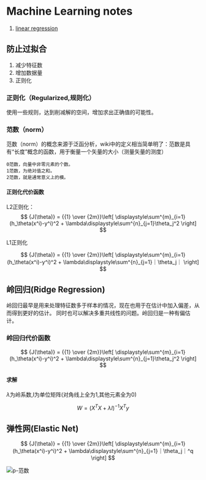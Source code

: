 # Machine Learning notes


1. [linear regression](./linear_regression/README.md)

## 防止过拟合

1. 减少特征数
2. 增加数据量
3. 正则化

### 正则化（Regularized,规则化）

使用一些规则，达到削减解的空间，增加求出正确值的可能性。
### 范数（norm）

范数（norm）的概念来源于泛函分析，wiki中的定义相当简单明了：范数是具有“长度”概念的函数，用于衡量一个矢量的大小（测量矢量的测度）

    0范数，向量中非零元素的个数。
    1范数，为绝对值之和。
    2范数，就是通常意义上的模。
#### 正则化代价函数

L2正则化：
$$
{J(\theta)} = {{1} \over {2m}}\left[ \displaystyle\sum^{m}_{i=1}(h_\theta(x^i)-y^i)^2 + \lambda\displaystyle\sum^{n}_{j=1}\theta_j^2 \right]
$$

L1正则化

$$
{J(\theta)} = {{1} \over {2m}}\left[ \displaystyle\sum^{m}_{i=1}(h_\theta(x^i)-y^i)^2 + \lambda\displaystyle\sum^{n}_{j=1}｜\theta_j｜ \right]
$$

## 岭回归(Ridge Regression)

岭回归最早是用来处理特征数多于样本的情况，现在也用于在估计中加入偏差，从而得到更好的估计。
同时也可以解决多重共线性的问题。岭回归是一种有偏估计。

### 岭回归代价函数

$$
{J(\theta)} = {{1} \over {2m}}\left[ \displaystyle\sum^{m}_{i=1}(h_\theta(x^i)-y^i)^2 + \lambda\displaystyle\sum^{n}_{j=1}\theta_j^2 \right]
$$

#### 求解

$\lambda$为岭系数,I为单位矩阵(对角线上全为1,其他元素全为0)

$$
W = (X^TX+\lambda I)^{-1} X^Ty 
$$

## 弹性网(Elastic Net)

$$
{J(\theta)} = {{1} \over {2m}}\left[ \displaystyle\sum^{m}_{i=1}(h_\theta(x^i)-y^i)^2 + \lambda\displaystyle\sum^{n}_{j=1}｜\theta_j｜^q \right]
$$

![p-范数](http://markdown-img.waterbang.top/machineLearning20221025234559.png)